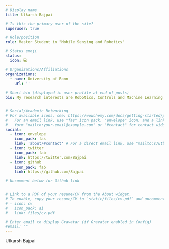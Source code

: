 ```yaml
---
# Display name
title: Utkarsh Bajpai

# Is this the primary user of the site?
superuser: true

# Role/position
role: Master Student in "Mobile Sensing and Robotics"

# Status emoji
status:
  icon: 💻

# Organizations/Affiliations
organizations:
  - name: University of Bonn
    url: ''

# Short bio (displayed in user profile at end of posts)
bio: My research interests are Robotics, Controls and Machine Learning. I'm passionate about using my research to drive growth and bring positive change in society.


# Social/Academic Networking
# For available icons, see: https://wowchemy.com/docs/getting-started/page-builder/#icons
#   For an email link, use "fas" icon pack, "envelope" icon, and a link in the
#   form "mailto:your-email@example.com" or "#contact" for contact widget.
social:
  - icon: envelope
    icon_pack: fas
    link: 'about/#contact' # For a direct email link, use "mailto:s7utbajp@uni-bonn.de".
  - icon: twitter
    icon_pack: fab
    link: https://twitter.com/8ajpai
  - icon: github
    icon_pack: fab
    link: https://github.com/8ajpai

# Uncomment below for Github link


# Link to a PDF of your resume/CV from the About widget.
# To enable, copy your resume/CV to `static/files/cv.pdf` and uncomment the lines below.
# - icon: cv
#   icon_pack: ai
#   link: files/cv.pdf

# Enter email to display Gravatar (if Gravatar enabled in Config)
#email: ""
---
```


Utkarsh Bajpai
